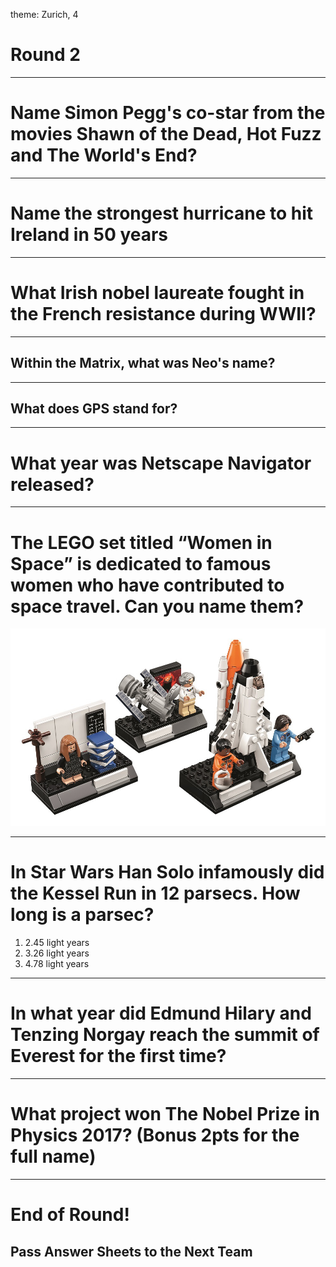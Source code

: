 theme: Zurich, 4

# Round 2

---

# Name Simon Pegg's co-star from the movies Shawn of the Dead, Hot Fuzz and The World's End?

---

# Name the strongest hurricane to hit Ireland in 50 years

---

# What Irish nobel laureate fought in the French resistance during WWII?

---

## Within the Matrix, what was Neo's name?

---

## What does GPS stand for?

---

# What year was Netscape Navigator released?

---

# The LEGO set titled “Women in Space” is dedicated to famous women who have contributed to space travel. Can you name them?
![inline fit](lego-women-nasa-redacted.jpg)

---

# In Star Wars Han Solo infamously did the Kessel Run in 12 parsecs. How long is a parsec?
1. 2.45 light years
2. 3.26 light years
3. 4.78 light years

---

# In what year did Edmund Hilary and Tenzing Norgay reach the summit of Everest for the first time?

---

# What project won The Nobel Prize in Physics 2017? (Bonus 2pts for the full name)



---

# End of Round!

## Pass Answer Sheets to the Next Team


